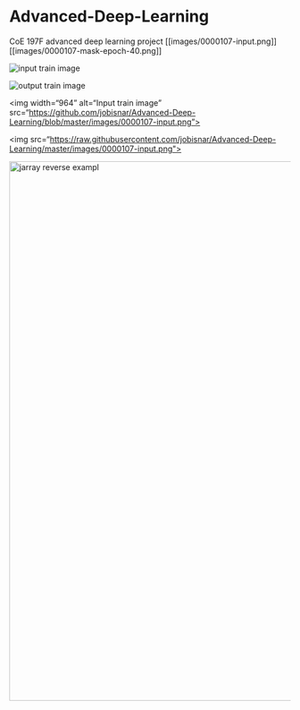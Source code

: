 # Advanced-Deep-Learning
CoE 197F advanced deep learning project
[[images/0000107-input.png]]
[[images/0000107-mask-epoch-40.png]]

![input train image](https://github.com/jobisnar/Advanced-Deep-Learning/tree/master/images/0000107-input.png?raw=true)

![output train image](https://github.com/jobisnar/Advanced-Deep-Learning/tree/master/images/0000107-mask-epoch-40.png?raw=true)

<img width=“964” alt=“Input train image” src=“https://github.com/jobisnar/Advanced-Deep-Learning/blob/master/images/0000107-input.png”>

<img src=“https://raw.githubusercontent.com/jobisnar/Advanced-Deep-Learning/master/images/0000107-input.png">

<img width="964" alt="jarray reverse exampl" src="https://github.com/jaimehernan95/arrayReview-java/blob/master/images/arrayReverse.png">
